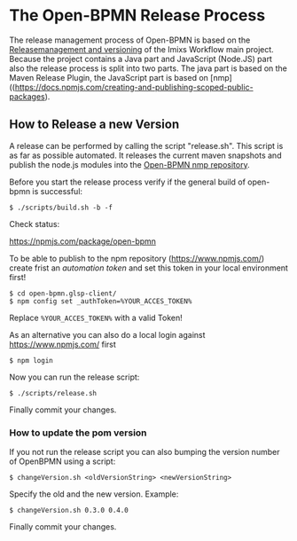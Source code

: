 # The Open-BPMN Release Process

The release management process of Open-BPMN is based on the [Releasemanagement and versioning](https://github.com/imixs/imixs-workflow/wiki/Releasemanagement-and-versioning) of the Imixs Workflow main project. Because the project contains a Java part and JavaScript (Node.JS) part also the release process is split into two parts. The java part is based on the Maven Release Plugin, the JavaScript part is based on [nmp]((https://docs.npmjs.com/creating-and-publishing-scoped-public-packages). 



## How to Release a new Version

A release can be performed by calling the script "release.sh". This script is as far as possible automated. It releases the current maven snapshots and publish the node.js modules into the [Open-BPMN nmp repository](https://www.npmjs.com/settings/open-bpmn/packages). 

Before you start the release process verify if the general build of open-bpmn is successful:

	$ ./scripts/build.sh -b -f

Check status:

 https://npmjs.com/package/open-bpmn


To be able to publish to the npm repository (https://www.npmjs.com/) create frist an *automation token* and set this token in your local environment first!

	$ cd open-bpmn.glsp-client/ 
	$ npm config set _authToken=%YOUR_ACCES_TOKEN%

Replace `%YOUR_ACCES_TOKEN%` with a valid Token!

As an alternative you can also do a local login against https://www.npmjs.com/ first 

	$ npm login
	
Now you can run the release script:

	$ ./scripts/release.sh

Finally commit your changes.	


### How to update the pom version

If you not run the release script you can also bumping the version number of OpenBPMN using a script:

	$ changeVersion.sh <oldVersionString> <newVersionString>

Specify the old and the new version. Example:

	$ changeVersion.sh 0.3.0 0.4.0

Finally commit your changes.
	
	 